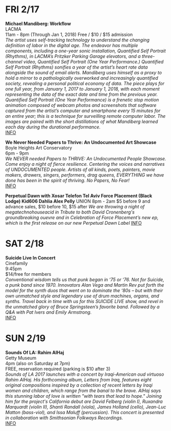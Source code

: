 # FRI 2/17
**Michael Mandiberg: Workflow**  
LACMA  
11am - 8pm (Through Jan 1, 2018)
Free / $10 / $15 admission    
*The artist uses self-tracking technology to understand the changing definition of labor in the digital age. The endeavor has multiple components, including a one-year sonic installation, Quantified Self Portrait (Rhythms), in LACMA’s Pritzker Parking Garage elevators, and a three-channel video, Quantified Self Portrait (One Year Performance.) Quantified Self Portrait (Rhythms) sonifies a year of the artist’s heart rate data alongside the sound of email alerts. Mandiberg uses himself as a proxy to hold a mirror to a pathologically overworked and increasingly quantified society, revealing a personal political economy of data. The piece plays for one full year, from January 1, 2017 to January 1, 2018, with each moment representing the data of the exact date and time from the previous year. Quantified Self Portrait (One Year Performance) is a frenetic stop motion animation composed of webcam photos and screenshots that software captured from the artist’s computer and smartphone every 15 minutes for an entire year; this is a technique for surveilling remote computer labor. The images are paired with the short distillations of what Mandiberg learned each day during the durational performance.*  
[INFO](http://www.lacma.org/art/exhibition/michael-mandiberg-workflow)  

**We Never Needed Papers to Thrive: An Undocumented Art Showcase**  
Boyle Heights Art Conservatory  
6pm - 9pm  
*We NEVER needed Papers to THRIVE: An Undocumented People Showcase. Come enjoy a night of fierce resilience. Centering the voices and narratives of UNDOCUMENTED people. Artists of all kinds, poets, painters, movie makers, drawers, singers, performers, drag queens, EVERYTHING we have done has been in the spirit of thriving. No Papers, No Fear!*  
[INFO](https://www.facebook.com/events/1333710280025937/)  

**Perpetual Dawn with Xosar Telefon Tel Aviv Force Placement (Black Lodge) Kid606 Dahlia Alex Pelly**
UNION
8pm - 2am
$5 before 9 and advance sales, $10 before 10, $15 after
*We are throwing a night of megatechnohouseacid in Tribute to both David Cronenberg's groundbreaking ouevre and in Celebration of Force Placement’s new ep, which is the first release on our new Perpetual Dawn Label*
[INFO](https://www.facebook.com/events/1132088130234937/)  

# SAT 2/18
**Suicide Live In Concert**  
Cinefamily  
9:45pm  
$14/free for members  
*Conventional wisdom tells us that punk began in ‘75 or ‘76. Not for Suicide, a punk band since 1970. Innovators Alan Vega and Martin Rev put forth the model for the synth duos that went on to dominate the ‘80s – but with their own unmatched style and legendary use of drum machines, organs, and synths. Travel back in time with us for this SUICIDE LIVE show, and revel in the unmatched glory of Bruce Springsteen’s favorite band. Followed by a Q&A with Pat Ivers and Emily Armstrong.*  
[INFO](http://www.cinefamily.org/films/a-weekend-with-go-nightclubbing/#sucide-live-in-concert)  

# SUN 2/19
**Sounds Of LA: Rahim AlHaj**  
Getty Museum  
4pm (also on Saturday at 7pm)  
  FREE, reservation required (parking is $10 after 3)  
*Sounds of LA 2017 launches with a concert by Iraqi-American oud virtuoso Rahim AlHaj. His forthcoming album, Letters from Iraq, features eight original compositions inspired by a collection of recent letters by Iraqi women and children, which range from the banal to the brave. AlHaj says this stunning labor of love is written "with tears that lead to hope." Joining him for the project's California debut are David Felberg (violin I), Ruxandra Marquardt (violin II), Shanti Randall (viola), James Holland (cello), Jean-Luc Matton (bass-viol), and Issa Maluff (percussion). This concert is presented in collaboration with Smithsonian Folkways Recordings.*  
[INFO](http://www.getty.edu/museum/programs/performances/sounds_la.html)  
